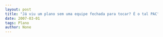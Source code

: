 ```yaml
---
layout: post
title: "Já viu um plano sem uma equipe fechada para tocar? É o tal PAC"
date: 2007-03-01
tags: Plano
author: None
---
```

 